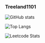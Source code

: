 ### Treeland1101

![GitHub stats](https://github-readme-stats.vercel.app/api?username=treeland&show_icons=true\&rank_icon=github)

![Top Langs](https://github-readme-stats.vercel.app/api/top-langs/?username=TreeLand1101&layout=compact)

![Leetcode Stats](https://leetcard.jacoblin.cool/treeland?ext=contest)

